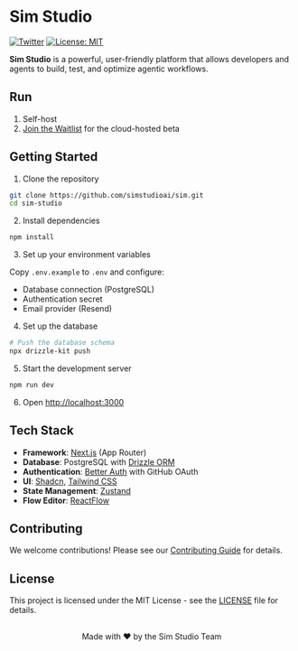 # Sim Studio

[![Twitter](https://img.shields.io/twitter/follow/simstudio?style=social)](https://x.com/simstudioai) [![License: MIT](https://img.shields.io/badge/License-MIT-yellow.svg)](https://opensource.org/licenses/MIT)

**Sim Studio** is a powerful, user-friendly platform that allows developers and agents to build, test, and optimize agentic workflows.

## Run

1. Self-host
2. [Join the Waitlist](https://simstudio.ai) for the cloud-hosted beta

## Getting Started

1. Clone the repository

```bash
git clone https://github.com/simstudioai/sim.git
cd sim-studio
```

2. Install dependencies

```bash
npm install
```

3. Set up your environment variables

Copy `.env.example` to `.env` and configure:

- Database connection (PostgreSQL)
- Authentication secret
- Email provider (Resend)

4. Set up the database

```bash
# Push the database schema
npx drizzle-kit push
```

5. Start the development server

```bash
npm run dev
```

6. Open [http://localhost:3000](http://localhost:3000)

## Tech Stack

- **Framework**: [Next.js](https://nextjs.org/) (App Router)
- **Database**: PostgreSQL with [Drizzle ORM](https://orm.drizzle.team)
- **Authentication**: [Better Auth](https://better-auth.com) with GitHub OAuth
- **UI**: [Shadcn](https://ui.shadcn.com/), [Tailwind CSS](https://tailwindcss.com)
- **State Management**: [Zustand](https://zustand-demo.pmnd.rs/)
- **Flow Editor**: [ReactFlow](https://reactflow.dev/)

## Contributing

We welcome contributions! Please see our [Contributing Guide](CONTRIBUTING.md) for details.

## License

This project is licensed under the MIT License - see the [LICENSE](LICENSE) file for details.

##

<p align="center">Made with ❤️ by the Sim Studio Team</p>
